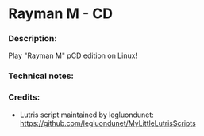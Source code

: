 # Rayman M - CD
### Description:
Play "Rayman M" pCD edition on Linux!
### Technical notes:
### Credits:
- Lutris script maintained by legluondunet: https://github.com/legluondunet/MyLittleLutrisScripts
